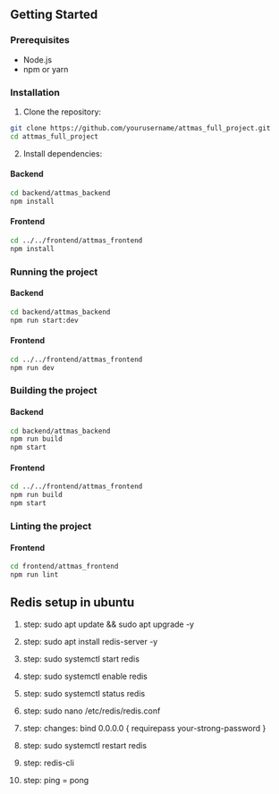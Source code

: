 ## Getting Started

### Prerequisites

- Node.js
- npm or yarn

### Installation

1. Clone the repository:

```sh
git clone https://github.com/yourusername/attmas_full_project.git
cd attmas_full_project
```

2. Install dependencies:

#### Backend
```sh
cd backend/attmas_backend
npm install
```

#### Frontend
```sh
cd ../../frontend/attmas_frontend
npm install
```

### Running the project

#### Backend
```sh
cd backend/attmas_backend
npm run start:dev
```

#### Frontend
```sh
cd ../../frontend/attmas_frontend
npm run dev
```

### Building the project

#### Backend
```sh
cd backend/attmas_backend
npm run build
npm start
```

#### Frontend
```sh
cd ../../frontend/attmas_frontend
npm run build
npm start
```

### Linting the project

#### Frontend
```sh
cd frontend/attmas_frontend
npm run lint
```

## Redis setup in ubuntu

1. step: sudo apt update && sudo apt upgrade -y

2. step: sudo apt install redis-server -y

3. step: sudo systemctl start redis

4. step: sudo systemctl enable redis

5. step: sudo systemctl status redis

6. step: sudo nano /etc/redis/redis.conf

7. step: changes: bind 0.0.0.0 { requirepass your-strong-password }

8. step: sudo systemctl restart redis

9. step: redis-cli

10. step: ping = pong
